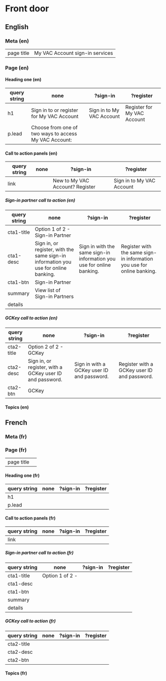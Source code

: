 # Front door

## English

### Meta (en)

|   |   |
|---|---|
| page title | My VAC Account sign-in services |

### Page (en)

#### Heading one (en)

| query string | none | ?sign-in | ?register |
|---|---|---|---|
| h1 | Sign in to or register for My VAC Account | Sign in to My VAC Account | Register for My VAC Account |
| p.lead | Choose from one of two ways to access My VAC Account: |  |  |

#### Call to action panels (en)

| query string | none | ?sign-in | ?register |
|---|---|---|---|
| link | | New to My VAC Account? Register | Sign in to My VAC Account |

##### Sign-in partner call to action (en)

| query string | none | ?sign-in | ?register |
|---|---|---|---|
| cta1-title | Option 1 of 2 - Sign-in Partner |  |  |
| cta1-desc | Sign in, or register, with the same sign-in information you use for online banking. | Sign in with the same sign-in information you use for online banking. | Register with the same sign-in information you use for online banking. |
| cta1-btn | Sign-in Partner |  |  |
| summary | View list of Sign-in Partners |  |  |
| details |  |  |  |

##### GCKey call to action (en)

| query string | none | ?sign-in | ?register |
|---|---|---|---|
| cta2-title | Option 2 of 2 - GCKey |  |  |
| cta2-desc | Sign in, or register, with a GCKey user ID and password. | Sign in with a GCKey user ID and password. | Register with a GCKey user ID and password. |
| cta2-btn | GCKey |  |  |

#### Topics (en)

## French

### Meta (fr)

### Page (fr)

|   |   |
|---|---|
| page title |  |

#### Heading one (fr)

| query string | none | ?sign-in | ?register |
|---|---|---|---|
| h1 |  |  | |
| p.lead |  |  |  |

#### Call to action panels (fr)

| query string | none | ?sign-in | ?register |
|---|---|---|---|
| link | |  |  |

##### Sign-in partner call to action (fr)

| query string | none | ?sign-in | ?register |
|---|---|---|---|
| cta1-title | Option 1 of 2 -  |  |  |
| cta1-desc |  |  |  |
| cta1-btn |  |  |  |
| summary | |  |  |
| details |  |  |  |

##### GCKey call to action (fr)

| query string | none | ?sign-in | ?register |
|---|---|---|---|
| cta2-title |  |  |  |
| cta2-desc |  |  |
| cta2-btn |  |  |  |

#### Topics (fr)
